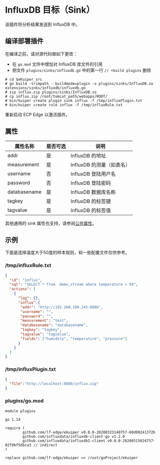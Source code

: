 # InfluxDB 目标（Sink）

该插件将分析结果发送到 InfluxDB 中。
## 编译部署插件

在编译之前，请对源代码做如下更改：

- 在 `go.mod` 文件中增加对 InfluxDB 库文件的引用
-  把文件 `plugins/sinks/influxdb.go` 中的第一行 `// +build plugins` 删除

```shell
# cd $eKuiper_src
# go build -trimpath --buildmode=plugin -o plugins/sinks/InfluxDB.so extensions/sinks/influxdb/influxdb.go
# zip influx.zip plugins/sinks/InfluxDB.so
# cp influx.zip /root/tomcat_path/webapps/ROOT/
# bin/kuiper create plugin sink influx -f /tmp/influxPlugin.txt
# bin/kuiper create rule influx -f /tmp/influxRule.txt
```

重新启动 ECP Edge 以激活插件。

## 属性

| 属性名称     | 是否可选 | 说明                      |
| ------------ | -------- | ------------------------- |
| addr         | 是       | InfluxDB 的地址           |
| measurement  | 是       | InfluxDB 的测量（如表名） |
| username     | 否       | InfluxDB 登陆用户名       |
| password     | 否       | InfluxDB 登陆密码         |
| databasename | 是       | InfluxDB 数据库名称       |
| tagkey       | 是       | InfluxDB 的标签键         |
| tagvalue     | 是       | InfluxDB 的标签值         |

其他通用的 sink 属性也支持，请参阅[公共属性](./sink.md#公共属性)。

## 示例

下面是选择温度大于50度的样本规则，和一些配置文件仅供参考。

### /tmp/influxRule.txt

```json
{
  "id": "influx",
  "sql": "SELECT * from  demo_stream where temperature > 50",
  "actions": [
    {
      "log": {},
      "influx":{
       "addr": "http://192.168.100.245:8086",
       "username": "",
       "password": "",
       "measurement": "test",
       "databasename": "databasename",
       "tagkey": "tagkey",
       "tagvalue": "tagvalue",
       "fields": ["humidity", "temperature", "pressure"]
      }
    }
  ]
}
```
### /tmp/influxPlugin.txt
```json
{
  "file":"http://localhost:8080/influx.zip"
}
```
### plugins/go.mod
```
module plugins

go 1.14

require (
        github.com/lf-edge/ekuiper v0.0.0-20200323140757-60d00241372b
        github.com/influxdata/influxdb-client-go v1.2.0
        github.com/influxdata/influxdb1-client v0.0.0-20200515024757-02f0bf5dbca3 // indirect
)

replace github.com/lf-edge/ekuiper => /root/goProject/ekuiper

```
